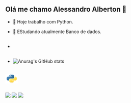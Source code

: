## Olá me chamo Alessandro Alberton 👋

- 🔭 Hoje trabalho com Python.
- 🌱 EStudando atualmente Banco de dados.

- ##

- ![Anurag's GitHub stats](https://github-readme-stats.vercel.app/api?username=Alessandro-Alberton&theme=gotham&show_icons=true)
 <link rel="folha de estilo" type='text/css' href="https://cdn.jsdelivr.net/gh/devicons/devicon@latest/devicon.min.css" /> 

  <div style="display: inline_block"><br>
  <img align="center" alt="Ale-Python" height="30" width="40" src="https://raw.githubusercontent.com/devicons/devicon/master/icons/python/python-original.svg">

##

<a href="https://www.linkedin.com/in/alessandro-alberton-01834043" target="_blank"><img src="https://img.shields.io/badge/-LinkedIn-%230077B5?style=for-the-badge&logo=linkedin&logoColor=white" target="_blank"></a> 
 <a href = "mailto:sandro_alberton@hotmail.com"><img src="https://img.shields.io/badge/Microsoft_Outlook-0078D4?style=for-the-badge&logo=gmail&logoColor=white" target="_blank"></a>
  <a href="https://discord.gg/wagxzStdcR" target="_blank"><img src="https://img.shields.io/badge/Discord-7289DA?style=for-the-badge&logo=discord&logoColor=white" target="_blank"></a> 


